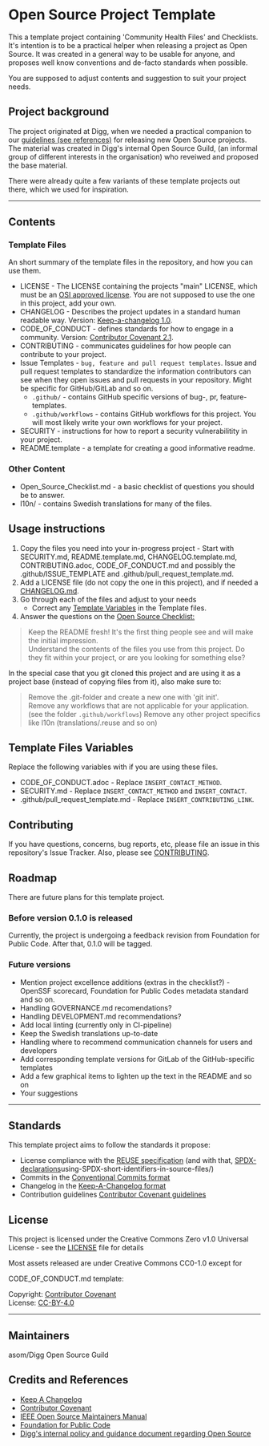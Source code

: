 <!--
SPDX-FileCopyrightText: 2023 Digg - Agency for Digital Government

SPDX-License-Identifier: CC0-1.0
-->

# Open Source Project Template

This a template project containing 'Community Health Files' and Checklists.
It's intention is to be a practical helper when releasing a project as Open Source.
It was created in a general way to be usable for anyone, and proposes well know conventions and de-facto standards when possible.

You are supposed to adjust contents and suggestion to suit your project needs.

## Project background

The project originated at Digg, when we needed a practical companion to our [guidelines (see references)](#credits-and-references) for releasing new Open Source projects.
The material was created in Digg's internal Open Source Guild, (an informal group of different interests in the organisation) who reveiwed and proposed the base material.

There were already quite a few variants of these template projects out there, which we used for inspiration.

---

## Contents

### Template Files

An short summary of the template files in the repository, and how you can use them.

- LICENSE - The LICENSE containing the projects "main" LICENSE, which must be an [OSI approved license](https://en.wikipedia.org/wiki/Open_Source_Initiative). You are not supposed to use the one in this project, add your own.
- CHANGELOG - Describes the project updates in a standard human readable way. Version: [Keep-a-changelog 1.0](https://keepachangelog.com/en/1.0.0/).
- CODE_OF_CONDUCT - defines standards for how to engage in a community. Version: [Contributor Covenant 2.1](https://www.contributor-covenant.org).
- CONTRIBUTING - communicates guidelines for how people can contribute to your project.
- Issue Templates - `bug, feature and pull request templates`. Issue and pull request templates to standardize the information contributors can see when they open issues and pull requests in your repository. Might be specific for GitHub/GitLab and so on.
  - `.github/` - contains GitHub specific versions of bug-, pr, feature-templates.
  - `.github/workflows` - contains GitHub workflows for this project. You will most likely write your own workflows for your project.
- SECURITY - instructions for how to report a security vulnerabilitity in your project.
- README.template - a template for creating a good informative readme.

### Other Content

- Open_Source_Checklist.md - a basic checklist of questions you should be to answer.
- l10n/ - contains Swedish translations for many of the files.

## Usage instructions

1. Copy the files you need into your in-progress project - Start with SECURITY.md, README.template.md, CHANGELOG.template.md, CONTRIBUTING.adoc, CODE_OF_CONDUCT.md and possibly the .github/ISSUE_TEMPLATE and .github/pull_request_template.md.
2. Add a LICENSE file (do not copy the one in this project), and if needed a [CHANGELOG.md](https://keepachangelog.com/en/1.1.0/).
3. Go through each of the files and adjust to your needs
   - Correct any [Template Variables](#template-files-variables) in the Template files.
4. Answer the questions on the [Open Source Checklist:](Open_Source_Checklist.md)

> Keep the README fresh! It's the first thing people see and will make the initial impression.  
> Understand the contents of the files you use from this project. Do they fit within your project, or are you looking for something else?  

In the special case that you git cloned this project and are using it as a project base (instead of copying files from it), also make sure to:

> Remove the .git-folder and create a new one with 'git init'.  
> Remove any workflows that are not applicable for your application.(see the folder `.github/workflows`)
> Remove any other project specifics like l10n (translations/.reuse and so on)

## Template Files Variables

Replace the following variables with if you are using these files.

- CODE_OF_CONDUCT.adoc - Replace `INSERT_CONTACT_METHOD`.
- SECURITY.md - Replace `INSERT_CONTACT_METHOD` and `INSERT_CONTACT`.
- .github/pull_request_template.md - Replace `INSERT_CONTRIBUTING_LINK`.

## Contributing

If you have questions, concerns, bug reports, etc, please file an issue in this repository's Issue Tracker.
Also, please see [CONTRIBUTING](CONTRIBUTING.adoc).

## Roadmap

There are future plans for this template project.

### Before version 0.1.0 is released

Currently, the project is undergoing a feedback revision from Foundation for Public Code. After that, 0.1.0 will be tagged.

### Future versions

- Mention project excellence additions (extras in the checklist?) - OpenSSF scorecard, Foundation for Public Codes metadata standard and so on.
- Handling GOVERNANCE.md recomendations?
- Handling DEVELOPMENT.md recommendations?
- Add local linting (currently only in CI-pipeline)
- Keep the Swedish translations up-to-date
- Handling where to recommend communication channels for users and developers
- Add corresponding template versions for GitLab of the GitHub-specific templates
- Add a few graphical items to lighten up the text in the README and so on
- Your suggestions

---

## Standards

This template project aims to follow the standards it propose:

- License compliance with the [REUSE specification](https://reuse.software/) (and with that, [SPDX-declarations](https://spdx.github.io/spdx-spec/v2.3/)using-SPDX-short-identifiers-in-source-files/)
- Commits in the [Conventional Commits format](https://www.conventionalcommits.org/en/v1.0.0/)
- Changelog in the [Keep-A-Changelog format](https://keepachangelog.com/en/1.1.0/)
- Contribution guidelines [Contributor Covenant guidelines](https://www.contributor-covenant.org/)

## License

This project is licensed under the Creative Commons Zero v1.0 Universal License - see the [LICENSE](LICENSE) file for details

Most assets released are under Creative Commons CC0-1.0 except for

CODE_OF_CONDUCT.md template:

Copyright: [Contributor Covenant](https://www.contributor-covenant.org/)  
License: [CC-BY-4.0](https://creativecommons.org/licenses/by/4.0/)

---

## Maintainers

asom/Digg Open Source Guild

## Credits and References

- [Keep A Changelog](https://keepachangelog.com/)
- [Contributor Covenant](https://www.contributor-covenant.org/)
- [IEEE Open Source Maintainers Manual](https://opensource.ieee.org/community/manual/)
- [Foundation for Public Code](https://publiccode.net/)
- [Digg's internal policy and guidance document regarding Open Source](https://www.digg.se/analys-och-uppfoljning/publikationer/publikationer/2022-09-27-anskaffning-utveckling-och-publicering-av-oppen-programvara-policy-och-riktlinjer)